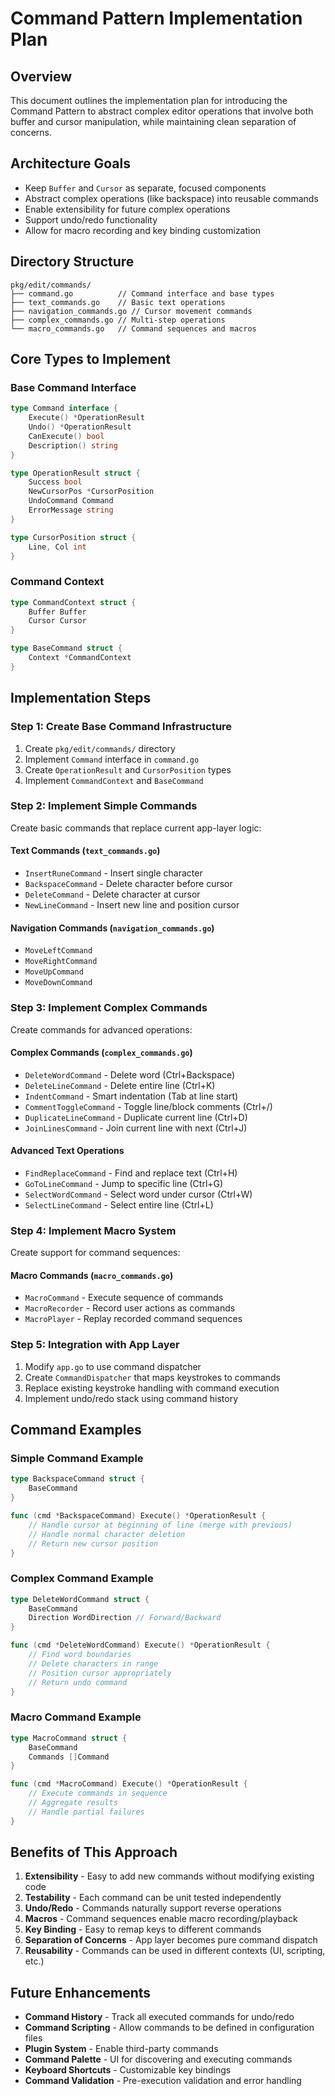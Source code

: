 # Command Pattern Implementation Plan

## Overview

This document outlines the implementation plan for introducing the Command Pattern to abstract complex editor operations that involve both buffer and cursor manipulation, while maintaining clean separation of concerns.

## Architecture Goals

- Keep `Buffer` and `Cursor` as separate, focused components
- Abstract complex operations (like backspace) into reusable commands
- Enable extensibility for future complex operations
- Support undo/redo functionality
- Allow for macro recording and key binding customization

## Directory Structure

```
pkg/edit/commands/
├── command.go          // Command interface and base types
├── text_commands.go    // Basic text operations
├── navigation_commands.go // Cursor movement commands
├── complex_commands.go // Multi-step operations
└── macro_commands.go   // Command sequences and macros
```

## Core Types to Implement

### Base Command Interface

```go
type Command interface {
    Execute() *OperationResult
    Undo() *OperationResult
    CanExecute() bool
    Description() string
}

type OperationResult struct {
    Success bool
    NewCursorPos *CursorPosition
    UndoCommand Command
    ErrorMessage string
}

type CursorPosition struct {
    Line, Col int
}
```

### Command Context

```go
type CommandContext struct {
    Buffer Buffer
    Cursor Cursor
}

type BaseCommand struct {
    Context *CommandContext
}
```

## Implementation Steps

### Step 1: Create Base Command Infrastructure
1. Create `pkg/edit/commands/` directory
2. Implement `Command` interface in `command.go`
3. Create `OperationResult` and `CursorPosition` types
4. Implement `CommandContext` and `BaseCommand`

### Step 2: Implement Simple Commands
Create basic commands that replace current app-layer logic:

#### Text Commands (`text_commands.go`)
- `InsertRuneCommand` - Insert single character
- `BackspaceCommand` - Delete character before cursor
- `DeleteCommand` - Delete character at cursor
- `NewLineCommand` - Insert new line and position cursor

#### Navigation Commands (`navigation_commands.go`)
- `MoveLeftCommand`
- `MoveRightCommand` 
- `MoveUpCommand`
- `MoveDownCommand`

### Step 3: Implement Complex Commands
Create commands for advanced operations:

#### Complex Commands (`complex_commands.go`)
- `DeleteWordCommand` - Delete word (Ctrl+Backspace)
- `DeleteLineCommand` - Delete entire line (Ctrl+K)
- `IndentCommand` - Smart indentation (Tab at line start)
- `CommentToggleCommand` - Toggle line/block comments (Ctrl+/)
- `DuplicateLineCommand` - Duplicate current line (Ctrl+D)
- `JoinLinesCommand` - Join current line with next (Ctrl+J)

#### Advanced Text Operations
- `FindReplaceCommand` - Find and replace text (Ctrl+H)
- `GoToLineCommand` - Jump to specific line (Ctrl+G)
- `SelectWordCommand` - Select word under cursor (Ctrl+W)
- `SelectLineCommand` - Select entire line (Ctrl+L)

### Step 4: Implement Macro System
Create support for command sequences:

#### Macro Commands (`macro_commands.go`)
- `MacroCommand` - Execute sequence of commands
- `MacroRecorder` - Record user actions as commands
- `MacroPlayer` - Replay recorded command sequences

### Step 5: Integration with App Layer
1. Modify `app.go` to use command dispatcher
2. Create `CommandDispatcher` that maps keystrokes to commands
3. Replace existing keystroke handling with command execution
4. Implement undo/redo stack using command history

## Command Examples

### Simple Command Example
```go
type BackspaceCommand struct {
    BaseCommand
}

func (cmd *BackspaceCommand) Execute() *OperationResult {
    // Handle cursor at beginning of line (merge with previous)
    // Handle normal character deletion
    // Return new cursor position
}
```

### Complex Command Example
```go
type DeleteWordCommand struct {
    BaseCommand
    Direction WordDirection // Forward/Backward
}

func (cmd *DeleteWordCommand) Execute() *OperationResult {
    // Find word boundaries
    // Delete characters in range
    // Position cursor appropriately
    // Return undo command
}
```

### Macro Command Example
```go
type MacroCommand struct {
    BaseCommand
    Commands []Command
}

func (cmd *MacroCommand) Execute() *OperationResult {
    // Execute commands in sequence
    // Aggregate results
    // Handle partial failures
}
```

## Benefits of This Approach

1. **Extensibility** - Easy to add new commands without modifying existing code
2. **Testability** - Each command can be unit tested independently
3. **Undo/Redo** - Commands naturally support reverse operations
4. **Macros** - Command sequences enable macro recording/playback
5. **Key Binding** - Easy to remap keys to different commands
6. **Separation of Concerns** - App layer becomes pure command dispatch
7. **Reusability** - Commands can be used in different contexts (UI, scripting, etc.)

## Future Enhancements

- **Command History** - Track all executed commands for undo/redo
- **Command Scripting** - Allow commands to be defined in configuration files
- **Plugin System** - Enable third-party commands
- **Command Palette** - UI for discovering and executing commands
- **Keyboard Shortcuts** - Customizable key bindings
- **Command Validation** - Pre-execution validation and error handling